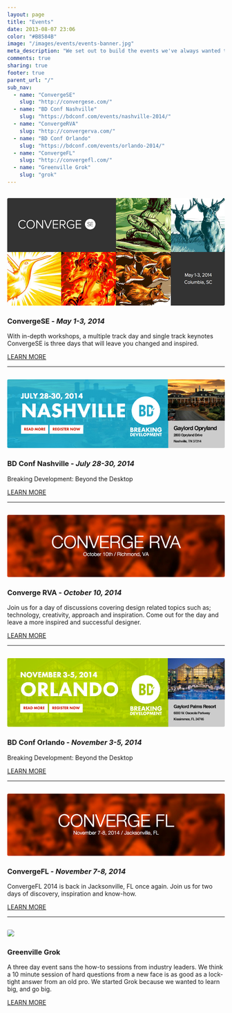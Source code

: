 ```yaml
---
layout: page
title: "Events"
date: 2013-08-07 23:06
color: "#B8584B"
image: "/images/events/events-banner.jpg"
meta_description: "We set out to build the events we've always wanted to attend."
comments: true
sharing: true
footer: true
parent_url: "/"
sub_nav: 
  - name: "ConvergeSE"
    slug: "http://convergese.com/"
  - name: "BD Conf Nashville"
    slug: "https://bdconf.com/events/nashville-2014/"
  - name: "ConvergeRVA"
    slug: "http://convergerva.com/"
  - name: "BD Conf Orlando"
    slug: "https://bdconf.com/events/orlando-2014/"  
  - name: "ConvergeFL"
    slug: "http://convergefl.com/"
  - name: "Greenville Grok"
    slug: "grok"
---
```


<a href="http://convergese.com/"><img src="/images/events/convergese2014.png" style="border-radius: 3px; margin-top: 15px;"></a>

### ConvergeSE - _May 1-3, 2014_

With in-depth workshops, a multiple track day and single track keynotes ConvergeSE is three days that will leave you changed and inspired.

<a href="http://convergese.com/" target="_blank" class="button">LEARN MORE</a>

* * *

<a href="https://bdconf.com/events/nashville-2014/"><img src="/images/events/bdnashville2014.png" style="border-radius: 3px; margin-top: 15px;"></a>

### BD Conf Nashville - _July 28-30, 2014_

Breaking Development: Beyond the Desktop

<a href="https://bdconf.com/events/nashville-2014/" class="button">LEARN MORE</a>

* * *

<a href="http://convergerva.com/"><img src="/images/events/convergerva.png" style="border-radius: 3px; margin-top: 15px;"></a>

### Converge RVA - _October 10, 2014_

Join us for a day of discussions covering design related topics such as; technology, creativity, approach and inspiration. Come out for the day and leave a more inspired and successful designer.

<a href="http://convergerva.com/" class="button">LEARN MORE</a>

* * *

<a href="https://bdconf.com/events/orlando-2014/"><img src="/images/events/bdorlando2014.png" style="border-radius: 3px; margin-top: 15px;"></a>

### BD Conf Orlando - _November 3-5, 2014_

Breaking Development: Beyond the Desktop

<a href="https://bdconf.com/events/orlando-2014/" class="button">LEARN MORE</a>

* * *

<a href="http://convergefl.com/"><img src="/images/events/convergefl.png" style="border-radius: 3px; margin-top: 15px;"></a>

### ConvergeFL - _November 7-8, 2014_

ConvergeFL 2014 is back in Jacksonville, FL once again. Join us for two days of discovery, inspiration and know-how.

<a href="http://convergefl.com/" class="button">LEARN MORE</a>

* * *

<a href="/events/grok"><img src="/images/events/landing-page/events-landing-page-grok.jpg" style="border-radius: 3px; margin-top: 15px;"></a>

### Greenville Grok 

A three day event sans the how-to sessions from industry leaders. We think a 10 minute session of hard questions from a new face is as good as a lock-tight answer from an old pro. We started Grok because we wanted to learn big, and go big.

<a href="/events/grok" class="button">LEARN MORE</a>




